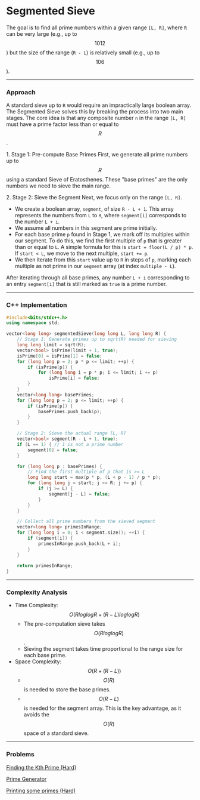 # Segmented Sieve

The goal is to find all prime numbers within a given range `[L, R]`, where `R` can be very large (e.g., up to $$1012$$) but the size of the range (`R - L`) is relatively small (e.g., up to $$106$$).

***

### Approach

A standard sieve up to `R` would require an impractically large boolean array. The Segmented Sieve solves this by breaking the process into two main stages. The core idea is that any composite number `n` in the range `[L, R]` must have a prime factor less than or equal to $$R​$$.

1\. Stage 1: Pre-compute Base Primes First, we generate all prime numbers up to $$R​$$ using a standard Sieve of Eratosthenes. These "base primes" are the only numbers we need to sieve the main range.

2\. Stage 2: Sieve the Segment Next, we focus only on the range `[L, R]`.

* We create a boolean array, `segment`, of size `R - L + 1`. This array represents the numbers from `L` to `R`, where `segment[i]` corresponds to the number `L + i`.
* We assume all numbers in this segment are prime initially.
* For each base prime `p` found in Stage 1, we mark off its multiples within our segment. To do this, we find the first multiple of `p` that is greater than or equal to `L`. A simple formula for this is `start = floor(L / p) * p`. If `start < L`, we move to the next multiple, `start += p`.
* We then iterate from this `start` value up to `R` in steps of `p`, marking each multiple as not prime in our `segment` array (at index `multiple - L`).

After iterating through all base primes, any number `L + i` corresponding to an entry `segment[i]` that is still marked as `true` is a prime number.

***

### C++ Implementation

```cpp
#include<bits/stdc++.h>
using namespace std;

vector<long long> segmentedSieve(long long L, long long R) {
    // Stage 1: Generate primes up to sqrt(R) needed for sieving
    long long limit = sqrt(R);
    vector<bool> isPrime(limit + 1, true);
    isPrime[0] = isPrime[1] = false;
    for (long long p = 2; p * p <= limit; ++p) {
        if (isPrime[p]) {
            for (long long i = p * p; i <= limit; i += p)
                isPrime[i] = false;
        }
    }
    vector<long long> basePrimes;
    for (long long p = 2; p <= limit; ++p) {
        if (isPrime[p]) {
            basePrimes.push_back(p);
        }
    }

    // Stage 2: Sieve the actual range [L, R]
    vector<bool> segment(R - L + 1, true);
    if (L == 1) { // 1 is not a prime number
        segment[0] = false;
    }

    for (long long p : basePrimes) {
        // Find the first multiple of p that is >= L
        long long start = max(p * p, (L + p - 1) / p * p);
        for (long long j = start; j <= R; j += p) {
            if (j >= L) {
                segment[j - L] = false;
            }
        }
    }

    // Collect all prime numbers from the sieved segment
    vector<long long> primesInRange;
    for (long long i = 0; i < segment.size(); ++i) {
        if (segment[i]) {
            primesInRange.push_back(L + i);
        }
    }
    
    return primesInRange;
}
```

***

### Complexity Analysis

* Time Complexity: $$O(R​loglogR​+(R−L)loglogR)$$
  * The pre-computation sieve takes $$O(R​loglogR​)$$.
  * Sieving the segment takes time proportional to the range size for each base prime.
* Space Complexity: $$O(R​+(R−L))$$
  * $$O(R​)$$ is needed to store the base primes.
  * $$O(R−L)$$ is needed for the segment array. This is the key advantage, as it avoids the $$O(R)$$ space of a standard sieve.

***

### Problems

[Finding the Kth Prime (Hard)](https://www.spoj.com/problems/KPRIMES2/)

[Prime Generator](https://www.spoj.com/problems/PRIME1/)

[Printing some primes (Hard)](https://www.spoj.com/problems/PRIMES2/)

